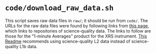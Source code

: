 # `code/download_raw_data.sh`

This script saves raw data files in `raw/`; it should be run from `code/`. The URLs for the raw data files were found by following links from [this page](https://www.ngdc.noaa.gov/stp/satellite/goes-r.html), which links to
repositories of science-quality data. The links to follow are those for the
"1-minute Averages" product for the XRS instrument. [This Readme](https://data.ngdc.noaa.gov/platforms/solar-space-observing-satellites/goes/goes16/l1b/docs/GOES-R_EXIS_XRS_L1b_Data_ReadMe.pdf) recommends using science-quality L2 data instead of science-quality L1b data.
